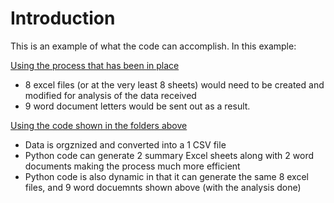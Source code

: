 # Introduction
This is an example of what the code can accomplish. In this example:

<ins> Using the process that has been in place <ins> 
* 8 excel files (or at the very least 8 sheets) would need to be created and modified for analysis of the data received
* 9 word document letters would be sent out as a result.

<ins> Using the code shown in the folders above <ins>
* Data is orgznized and converted into a 1 CSV file
* Python code can generate 2 summary Excel sheets along with 2 word documents making the process much more efficient
* Python code is also dynamic in that it can generate the same 8 excel files, and 9 word docuemnts shown above (with the analysis done) 
